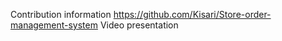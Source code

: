 Contribution information
https://github.com/Kisari/Store-order-management-system
Video presentation
